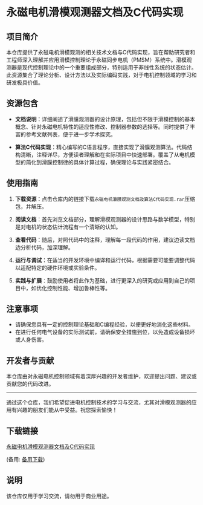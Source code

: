 # 永磁电机滑模观测器文档及C代码实现

## 项目简介

本仓库提供了永磁电机滑模观测的相关技术文档与C代码实现，旨在帮助研究者和工程师深入理解并应用滑模控制理论于永磁同步电机（PMSM）系统中。滑模观测器是现代控制理论中的一个重要组成部分，特别适用于非线性系统的状态估计。此资源集合了理论分析、设计方法以及实际编码实践，对于电机控制领域的学习和研发极具价值。

## 资源包含

- **文档说明**：详细阐述了滑膜观测器的设计原理，包括但不限于滑模控制的基本概念、针对永磁电机特性的适应性修改、控制器参数的选择等。同时提供了丰富的参考文献列表，便于进一步学术探究。
  
- **算法C代码实现**：精心编写的C语言程序，直接实现了滑膜观测算法。代码结构清晰，注释详尽，方便读者理解和在实际项目中快速部署。覆盖了从电机模型的简化到滑膜控制律的具体计算过程，确保理论与实践紧密结合。

## 使用指南

1. **下载资源**：点击仓库内的链接下载`永磁电机滑膜观测文档及算法C代码实现.rar`压缩包，并解压。

2. **阅读文档**：首先浏览文档部分，理解滑模观测器的设计思路与数学模型，特别是对电机的状态估计流程有一个清晰的认知。

3. **查看代码**：随后，对照代码中的注释，理解每一段代码的作用，建议边读文档边分析代码，加深理解。

4. **运行与调试**：在适当的开发环境中编译和运行代码，根据需要可能要调整代码以适配特定的硬件环境或实验条件。

5. **实践与扩展**：鼓励使用者将此作为基础，进行更深入的研究或应用到自己的项目中，如优化控制性能、增加鲁棒性等。

## 注意事项

- 请确保您具有一定的控制理论基础和C编程经验，以便更好地消化这些材料。
- 在进行任何电气设备的实际测试前，请确保安全措施到位，以免造成设备损坏或人身伤害。

## 开发者与贡献

本仓库由对永磁电机控制领域有着深厚兴趣的开发者维护，欢迎提出问题、建议或贡献您的代码改进。

---

通过这个仓库，我们希望促进电机控制技术的学习与交流，尤其对滑模观测器的应用有兴趣的朋友们能从中受益。祝您探索愉快！

## 下载链接
[永磁电机滑模观测器文档及C代码实现](https://pan.quark.cn/s/46d6743e3a52) 

(备用: [备用下载](https://pan.baidu.com/s/1SyIQBoYAYo-YV_mJ4aDteA?pwd=1234))

## 说明

该仓库仅用于学习交流，请勿用于商业用途。
